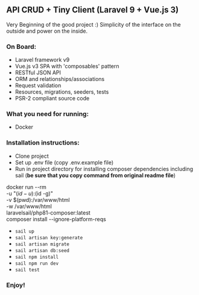 ## API CRUD + Tiny Client (Laravel 9 + Vue.js 3)

Very Beginning of the good project :) Simplicity of the interface on the outside and power on the inside.

### On Board:

- Laravel framework v9
- Vue.js v3 SPA with 'composables' pattern
- RESTful JSON API
- ORM and relationships/associations
- Request validation
- Resources, migrations, seeders, tests
- PSR-2 compliant source code

### What you need for running:
- Docker

### Installation instructions:
- Clone project
- Set up .env file (copy .env.example file)
- Run in project directory for installing composer dependencies including sail (**be sure that you copy command from original readme file**)

docker run --rm \
-u "$(id -u):$(id -g)" \
-v $(pwd):/var/www/html \
-w /var/www/html \
laravelsail/php81-composer:latest \
composer install --ignore-platform-reqs

- `sail up`
- `sail artisan key:generate`
- `sail artisan migrate`
- `sail artisan db:seed`
- `sail npm install`
- `sail npm run dev`
- `sail test`

### Enjoy!

